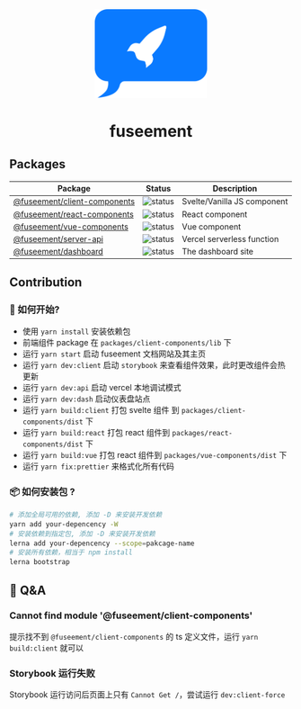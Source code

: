 <div align="center">
  <img src="./logo.png" width="200px"/>
   <h1 align="center">fuseement</h1>
</div>

## Packages

| Package                                                      | Status                                                        | Description                 |
| ------------------------------------------------------------ | ------------------------------------------------------------- | --------------------------- |
| [@fuseement/client-components](./packages/client-components) | ![status](https://shields.io/badge/-under_development-yellow) | Svelte/Vanilla JS component |
| [@fuseement/react-components](./packages/react-components)   | ![status](https://shields.io/badge/-under_development-yellow) | React component             |
| [@fuseement/vue-components](./packages/vue-components)       | ![status](https://shields.io/badge/-under_development-yellow) | Vue component               |
| [@fuseement/server-api](./packages/server-api)               | ![status](https://shields.io/badge/-under_development-yellow) | Vercel serverless function  |
| [@fuseement/dashboard](./packages/dashboard)                 | ![status](https://shields.io/badge/-under_development-yellow) | The dashboard site          |

## Contribution


### 🚗 如何开始?

- 使用 `yarn install` 安装依赖包
- 前端组件 package 在 `packages/client-components/lib` 下
- 运行 `yarn start` 启动 fuseement 文档网站及其主页
- 运行 `yarn dev:client` 启动 `storybook` 来查看组件效果，此时更改组件会热更新
- 运行 `yarn dev:api` 启动 vercel 本地调试模式
- 运行 `yarn dev:dash` 启动仪表盘站点
- 运行 `yarn build:client` 打包 svelte 组件 到 `packages/client-components/dist` 下
- 运行 `yarn build:react` 打包 react 组件到 `packages/react-components/dist` 下
- 运行 `yarn build:vue` 打包 react 组件到 `packages/vue-components/dist` 下
- 运行 `yarn fix:prettier` 来格式化所有代码

### 📦 如何安装包 ?

```bash
# 添加全局可用的依赖, 添加 -D 来安装开发依赖
yarn add your-depencency -W
# 安装依赖到指定包, 添加 -D 来安装开发依赖
lerna add your-depencency --scope=pakcage-name
# 安装所有依赖，相当于 npm install
lerna bootstrap
```


## 🤔️ Q&A

### Cannot find module '@fuseement/client-components'

提示找不到 `@fuseement/client-components` 的 ts 定义文件，运行 `yarn build:client` 就可以

### Storybook 运行失败

Storybook 运行访问后页面上只有 `Cannot Get /`，尝试运行 `dev:client-force`
